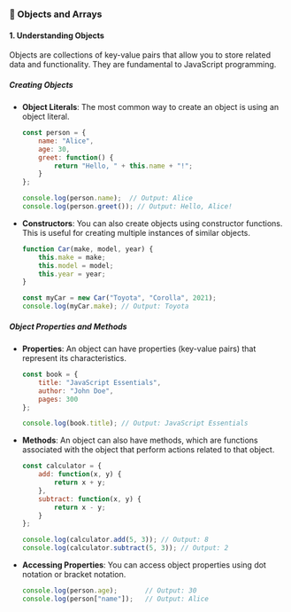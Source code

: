 ### 🔑 Objects and Arrays

#### **1. Understanding Objects**
Objects are collections of key-value pairs that allow you to store related data and functionality. They are fundamental to JavaScript programming.

##### **Creating Objects**
- **Object Literals**: The most common way to create an object is using an object literal.
  ```javascript
  const person = {
      name: "Alice",
      age: 30,
      greet: function() {
          return "Hello, " + this.name + "!";
      }
  };

  console.log(person.name);  // Output: Alice
  console.log(person.greet()); // Output: Hello, Alice!
  ```

- **Constructors**: You can also create objects using constructor functions. This is useful for creating multiple instances of similar objects.
  ```javascript
  function Car(make, model, year) {
      this.make = make;
      this.model = model;
      this.year = year;
  }

  const myCar = new Car("Toyota", "Corolla", 2021);
  console.log(myCar.make); // Output: Toyota
  ```

##### **Object Properties and Methods**
- **Properties**: An object can have properties (key-value pairs) that represent its characteristics.
  ```javascript
  const book = {
      title: "JavaScript Essentials",
      author: "John Doe",
      pages: 300
  };

  console.log(book.title); // Output: JavaScript Essentials
  ```

- **Methods**: An object can also have methods, which are functions associated with the object that perform actions related to that object.
  ```javascript
  const calculator = {
      add: function(x, y) {
          return x + y;
      },
      subtract: function(x, y) {
          return x - y;
      }
  };

  console.log(calculator.add(5, 3)); // Output: 8
  console.log(calculator.subtract(5, 3)); // Output: 2
  ```

- **Accessing Properties**: You can access object properties using dot notation or bracket notation.
  ```javascript
  console.log(person.age);       // Output: 30
  console.log(person["name"]);   // Output: Alice
  ```

